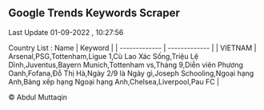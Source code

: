 

## Google Trends Keywords Scraper 
 
Last Update 01-09-2022 , 10:27:56

Country List :
 Name  | Keyword |
| ------------- | ------------- |
| VIETNAM | Arsenal,PSG,Tottenham,Ligue 1,Cù Lao Xác Sống,Triệu Lệ Dĩnh,Juventus,Bayern Munich,Tottenham vs,Tháng 9,Diễn viên Phương Oanh,Fofana,Đỗ Thị Hà,Ngày 2/9 là Ngày gì,Joseph Schooling,Ngoại hạng Anh,Bảng xếp hạng Ngoại hạng Anh,Chelsea,Liverpool,Pau FC |



© Abdul Muttaqin 
